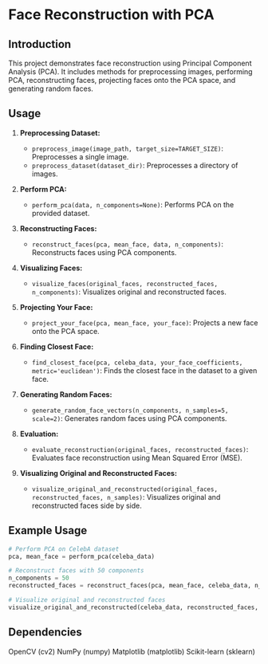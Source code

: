 <!DOCTYPE html>
<html lang="en">
<head>
    <meta charset="UTF-8">
    <meta name="viewport" content="width=device-width, initial-scale=1.0">
    <title>Face Reconstruction with PCA</title>
</head>
<body>

<h1>Face Reconstruction with PCA</h1>

<h2>Introduction</h2>

This project demonstrates face reconstruction using Principal Component Analysis (PCA). It includes methods for preprocessing images, performing PCA, reconstructing faces, projecting faces onto the PCA space, and generating random faces.

<h2>Usage</h2>

1. **Preprocessing Dataset:**
   - `preprocess_image(image_path, target_size=TARGET_SIZE)`: Preprocesses a single image.
   - `preprocess_dataset(dataset_dir)`: Preprocesses a directory of images.

2. **Perform PCA:**
   - `perform_pca(data, n_components=None)`: Performs PCA on the provided dataset.

3. **Reconstructing Faces:**
   - `reconstruct_faces(pca, mean_face, data, n_components)`: Reconstructs faces using PCA components.

4. **Visualizing Faces:**
   - `visualize_faces(original_faces, reconstructed_faces, n_components)`: Visualizes original and reconstructed faces.

5. **Projecting Your Face:**
   - `project_your_face(pca, mean_face, your_face)`: Projects a new face onto the PCA space.

6. **Finding Closest Face:**
   - `find_closest_face(pca, celeba_data, your_face_coefficients, metric='euclidean')`: Finds the closest face in the dataset to a given face.

7. **Generating Random Faces:**
   - `generate_random_face_vectors(n_components, n_samples=5, scale=2)`: Generates random faces using PCA components.

8. **Evaluation:**
   - `evaluate_reconstruction(original_faces, reconstructed_faces)`: Evaluates face reconstruction using Mean Squared Error (MSE).

9. **Visualizing Original and Reconstructed Faces:**
   - `visualize_original_and_reconstructed(original_faces, reconstructed_faces, n_samples)`: Visualizes original and reconstructed faces side by side.

<h2>Example Usage</h2>

```python
# Perform PCA on CelebA dataset
pca, mean_face = perform_pca(celeba_data)

# Reconstruct faces with 50 components
n_components = 50
reconstructed_faces = reconstruct_faces(pca, mean_face, celeba_data, n_components)

# Visualize original and reconstructed faces
visualize_original_and_reconstructed(celeba_data, reconstructed_faces, n_samples=5)

```
<h2>Dependencies</h2>
OpenCV (cv2)
NumPy (numpy)
Matplotlib (matplotlib)
Scikit-learn (sklearn)
